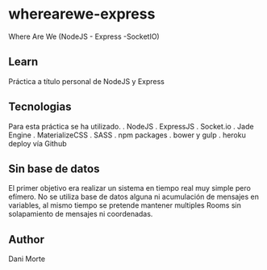 # wherearewe-express
Where Are We (NodeJS - Express -SocketIO)

## Learn
Práctica a título personal de NodeJS y Express

## Tecnologias
Para esta práctica se ha utilizado.
. NodeJS
. ExpressJS
. Socket.io
. Jade Engine
. MaterializeCSS
. SASS
. npm packages
. bower y gulp
. heroku deploy vía Github

## Sin base de datos
El primer objetivo era realizar un sistema en tiempo real muy simple pero efímero. 
No se utiliza base de datos alguna ni acumulación de mensajes en variables, 
al mismo tiempo se pretende mantener multiples Rooms sin solapamiento de mensajes ni coordenadas.

## Author
Dani Morte <socendani AT gmail dot com>


